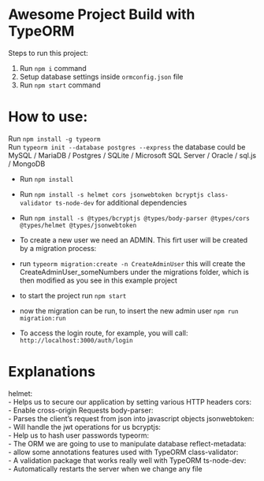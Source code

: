 # Awesome Project Build with TypeORM

Steps to run this project:

1. Run ```npm i``` command
2. Setup database settings inside ```ormconfig.json``` file
3. Run ```npm start``` command

# How to use:

Run `npm install -g typeorm`\
Run ```typeorm init --database postgres --express``` the database could be MySQL / MariaDB / Postgres / SQLite / Microsoft SQL Server / Oracle / sql.js / MongoDB
- Run `npm install`
- Run `npm install -s helmet cors jsonwebtoken bcryptjs class-validator ts-node-dev` for additional dependencies
- Run `npm install -s @types/bcryptjs @types/body-parser @types/cors @types/helmet @types/jsonwebtoken`

- To create a new user we need an ADMIN. This firt user will be created by a migration process:
- run `typeorm migration:create -n CreateAdminUser` this will create the CreateAdminUser_someNumbers under the migrations folder, which is then modified as you see in this example project
- to start the project run `npm start` 
- now the migration can be run, to insert the new admin user 
`npm run migration:run`
- To access the login route, for example, you will call:
`http://localhost:3000/auth/login`

# Explanations

helmet:\
     - Helps us to secure our application by setting various HTTP headers
cors:\
     - Enable cross-origin Requests
body-parser:\
     - Parses the client’s request from json into javascript objects
jsonwebtoken:\
     - Will handle the jwt operations for us
bcryptjs:\
     - Help us to hash user passwords
typeorm:\
     - The ORM we are going to use to manipulate database
reflect-metadata:\
     - allow some annotations features used with TypeORM
class-validator:\
     - A validation package that works really well with TypeORM
ts-node-dev:\
     - Automatically restarts the server when we change any file
